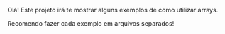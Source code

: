 Olá! Este projeto irá te mostrar alguns exemplos de como utilizar arrays.

Recomendo fazer cada exemplo em arquivos separados!